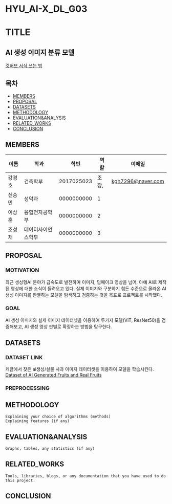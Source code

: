 # HYU_AI-X_DL_G03
# TITLE
## AI 생성 이미지 분류 모델
[깃허브 서식 쓰는 법](https://docs.github.com/ko/get-started/writing-on-github/getting-started-with-writing-and-formatting-on-github/basic-writing-and-formatting-syntax)
## 목차
- [MEMBERS](#MEMBERS)
- [PROPOSAL](#PROPOSAL)
- [DATASETS](#DATASETS)
- [METHODOLOGY](#METHODOLOGY)
- [EVALUATION&ANALYSIS](#EVALUATION&ANALYSIS)
- [RELATED_WORKS](#RELATED_WORKS)
- [CONCLUSION](#CONCLUSION)

## MEMBERS
이름|학과|학번|역할|이메일
---|---|---|---|---|
강경호|건축학부|2017025023|조장,|kgh7296@naver.com
신승민|성악과|0000000000|1|
이상훈|융합전자공학부|0000000000|2|
조성재|데이터사이언스학부|0000000000|3|
## PROPOSAL
### MOTIVATION
최근 생성형AI 분야가 급속도로 발전하여 이미지, 딥페이크 영상을 넘어, 아예 AI로 제작된 영상에 대한 소식이 들려오고 있다. 
실제 이미지와 구분하기 힘든 수준으로 올라온 AI 생성 이미지를 판별하는 모델을 탐색하고 검증하는 것을 목표로 프로젝트를 시작했다.
### GOAL
AI 생성 이미지와 실제 이미지 데이터셋을 이용하여 두가지 모델(ViT, ResNet50)을 검증해보고, AI 생성 영상 판별로 확장하는 방법을 탐구한다.

## DATASETS
### DATASET LINK
캐글에서 찾은 ai생성/실물 사과 이미지 데이터셋을 이용하여 모델을 학습시킨다.
[Dataset of AI Generated Fruits and Real Fruits](https://www.kaggle.com/datasets/osmankagankurnaz/dataset-of-ai-generated-fruits-and-real-fruits?resource=download)

### PREPROCESSING

## METHODOLOGY
    Explaining your choice of algorithms (methods)
    Explaining features (if any)
## EVALUATION&ANALYSIS
    Graphs, tables, any statistics (if any)
## RELATED_WORKS
    Tools, libraries, blogs, or any documentation that you have used to do this project.
## CONCLUSION

